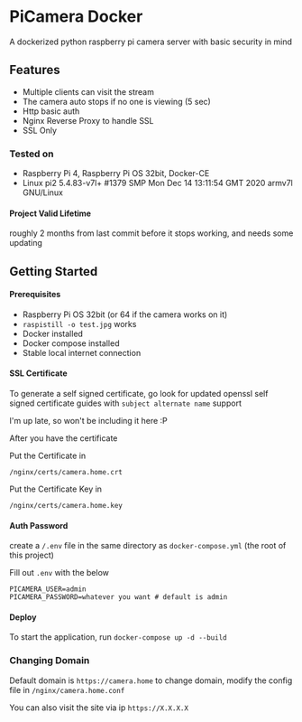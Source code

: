 # PiCamera Docker

A dockerized python raspberry pi camera server with basic security in mind

## Features
- Multiple clients can visit the stream
- The camera auto stops if no one is viewing (5 sec)
- Http basic auth
- Nginx Reverse Proxy to handle SSL
- SSL Only

### Tested on
- Raspberry Pi 4, Raspberry Pi OS 32bit, Docker-CE
- Linux pi2 5.4.83-v7l+ #1379 SMP Mon Dec 14 13:11:54 GMT 2020 armv7l GNU/Linux

#### Project Valid Lifetime
roughly 2 months from last commit before it stops working, and needs some updating

## Getting Started

#### Prerequisites
- Raspberry Pi OS 32bit (or 64 if the camera works on it)
- `raspistill -o test.jpg` works
- Docker installed
- Docker compose installed
- Stable local internet connection

#### SSL Certificate
To generate a self signed certificate, go look for updated openssl self signed certificate guides with `subject alternate name` support

I'm up late, so won't be including it here :P

After you have the certificate

Put the Certificate in

`/nginx/certs/camera.home.crt`

Put the Certificate Key in

`/nginx/certs/camera.home.key`

#### Auth Password
create a `/.env` file in the same directory as `docker-compose.yml` (the root of this project) 

Fill out `.env` with the below
```
PICAMERA_USER=admin
PICAMERA_PASSWORD=whatever you want # default is admin
```

#### Deploy

To start the application, run
`docker-compose up -d --build`

### Changing Domain

Default domain is `https://camera.home`
to change domain, modify the config file in `/nginx/camera.home.conf`

You can also visit the site via ip `https://X.X.X.X`

